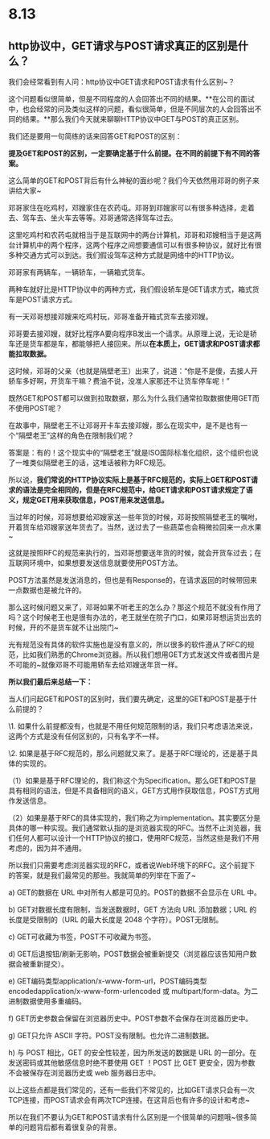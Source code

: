 # 8.13

## **http协议中，GET请求与POST请求真正的区别是什么？**



我们会经常看到有人问：http协议中GET请求和POST请求有什么区别~？

 

这个问题看似很简单，但是不同程度的人会回答出不同的结果。**在公司的面试中，也会经常的问及类似这样的问题，看似很简单，但是不同层次的人会回答出不同的结果。**那么我们今天就来聊聊HTTP协议中GET与POST的真正区别。

 

我们还是要用一句简练的话来回答GET和POST的区别：

**提及GET和POST的区别，一定要确定基于什么前提。在不同的前提下有不同的答案。**

 

这么简单的GET和POST背后有什么神秘的面纱呢？我们今天依然用邓哥的例子来讲给大家~

 

邓哥家住在吃鸡村，邓嫂家住在农药屯。邓哥到邓嫂家可以有很多种选择，走着去、驾车去、坐火车去等等。邓哥通常选择驾车过去。

 

这里吃鸡村和农药屯就相当于是互联网中的两台计算机，邓哥和邓嫂相当于是这两台计算机中的两个程序，这两个程序之间想要通信可以有很多种协议，就好比有很多种交通方式可以到达。我们假设驾车这种方式就是网络中的HTTP协议。

 

邓哥家有两辆车，一辆轿车，一辆箱式货车。

 

两种车就好比是HTTP协议中的两种方式，我们假设轿车是GET请求方式，箱式货车是POST请求方式。

 

有一天邓哥想接邓嫂来吃鸡村玩，邓哥准备开箱式货车去接邓嫂。

 

邓哥要去接邓嫂，就好比程序A要向程序B发出一个请求。从原理上说，无论是轿车还是货车都是车，都能够把人接回来。所以**在本质上，GET请求和POST请求都能拉取数据。**

 

这时候，邓哥的父亲（也就是隔壁老王）出来了，说道：“你是不是傻，去接人开轿车多好啊，开货车干嘛？费油不说，没准人家那还不让货车停车呢！”

 

既然GET和POST都可以做到拉取数据，那么为什么我们通常拉取数据使用GET而不使用POST呢？

 

在故事中，隔壁老王不让邓哥开卡车去接邓嫂，那么在现实中，是不是也有一个“隔壁老王”这样的角色在限制我们呢？

 

答案是：有的！这个现实中的“隔壁老王”就是ISO国际标准化组织，这个组织也说了一堆类似隔壁老王的话，这堆话被称为RFC规范。

 

所以说，**我们常说的HTTP协议实际上是基于RFC规范的，实际上GET和POST请求的语法是完全相同的，但是在RFC规范中，给GET请求和POST请求规定了语义，规定GET用来获取信息，POST用来发送信息。**

 

当过年的时候，邓哥想要给邓嫂家送一些年货的时候，邓哥按照隔壁老王的嘱咐，开着货车给邓嫂家送年货去了。当然，送过去了一些蔬菜也会稍微拉回来一点水果~

 

这就是按照RFC的规范来执行的，当邓哥想要送年货的时候，就会开货车过去；在互联网环境中，如果想要发送信息就要使用POST方法。

POST方法虽然是发送消息的，但也是有Response的，在请求返回的时候带回来一点数据也是被允许的。

 

那么这时候问题又来了，邓哥如果不听老王的怎么办？那这个规范不就没有作用了吗？这个时候老王也是很有办法的，老王就坐在院子门口，如果邓哥想运货出去的时候，开的不是货车就不让出院门~

 

光有规范没有具体的软件实施也是没有意义的，所以很多的软件遵从了RFC的规范，比如我们熟悉的Chrome浏览器。所以我们想用GET方式发送文件或者图片是不可能的~就像邓哥不可能用轿车去给邓嫂送年货一样。

 

**所以我们最后来总结一下：**

 

当人们问起GET和POST的区别时，我们要先确定，这里的GET和POST是基于什么前提的？

 

\1. 如果什么前提都没有，也就是不用任何规范限制的话，我们只考虑语法来说，这两个方式是没有任何区别的，只有名字不一样。

 

\2. 如果是基于RFC规范的，那么问题就又来了。是基于RFC理论的，还是基于具体的实现的。

 

（1）如果是基于RFC理论的，我们称这个为Specification。那么GET和POST是具有相同的语法，但是不具备相同的语义，GET方式用作获取信息，POST方式用作发送信息。

 

（2）如果是基于RFC的具体实现的，我们称之为implementation。其实要区分是具体的哪一种实现。我们通常默认指的是浏览器实现的RFC。当然不止浏览器，我们任何人都可以设计一个HTTP协议的接口，使用RFC规范，当然这些是我们不用考虑的，因为并不通用。

 

所以我们只需要考虑浏览器实现的RFC，或者说Web环境下的RFC。这个前提下的答案，就是我们最常见的那些。我就简单的列举在下面了~

 

a)  GET的数据在 URL 中对所有人都是可见的。POST的数据不会显示在 URL 中。

b)  GET对数据长度有限制，当发送数据时，GET 方法向 URL 添加数据；URL 的长度是受限制的（URL 的最大长度是 2048 个字符）。POST无限制。

c)  GET可收藏为书签，POST不可收藏为书签。

d)  GET后退按钮/刷新无影响，POST数据会被重新提交（浏览器应该告知用户数据会被重新提交）。

e)  GET编码类型application/x-www-form-url，POST编码类型encodedapplication/x-www-form-urlencoded 或 multipart/form-data。为二进制数据使用多重编码。

f)  GET历史参数会保留在浏览器历史中。POST参数不会保存在浏览器历史中。

g)  GET只允许 ASCII 字符。POST没有限制。也允许二进制数据。

h)  与 POST 相比，GET 的安全性较差，因为所发送的数据是 URL 的一部分。在发送密码或其他敏感信息时绝不要使用 GET ！POST 比 GET 更安全，因为参数不会被保存在浏览器历史或 web 服务器日志中。

 

以上这些点都是我们常见的，还有一些我们不常见的，比如GET请求只会有一次TCP连接，而POST请求会有两次TCP连接。在这背后也有许多的设计和考虑~

 

所以在我们不要认为GET和POST请求有什么区别是一个很简单的问题哦~很多简单的问题背后都有着很复杂的背景。